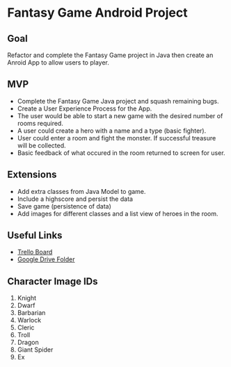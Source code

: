 <h1>Fantasy Game Android Project</h1>

<h2>Goal</h2>
<p>Refactor and complete the Fantasy Game project in Java then create an Anroid App to allow users to player.</p>

<h2>MVP</h2>
<ul>
<li>Complete the Fantasy Game Java project and squash remaining bugs.</li>
<li>Create a User Experience Process for the App.
<li>The user would be able to start a new game with the desired number of rooms required.
<li>A user could create a hero with a name and a type (basic fighter).
<li>User could enter a room and fight the monster. If successful treasure will be collected.
<li>Basic feedback of what occured in the room returned to screen for user.
</ul>
<h2>Extensions</h2>
<ul>
<li>Add extra classes from Java Model to game.</li>
<li>Include a highscore and persist the data</li>
<li>Save game (persistence of data)</li>
<li>Add images for different classes and a list view of heroes in the room.</li>
</ul>
<h2>Useful Links</h2>
<ul>
<li><a href="https://trello.com/b/Lnvtm6bg/fantasy-game-android-app">Trello Board</a></li>
<li><a href="https://drive.google.com/drive/folders/1UFe1l7P_-I_ZdvmIZZh1J4iocaAt4EX5">Google Drive Folder</a></li>
</ul>
<h2>Character Image IDs</h2>
<ol>
  <li>Knight</li>
  <li>Dwarf</li>
  <li>Barbarian</li>
  <li>Warlock</li>
  <li>Cleric</li>
  <li>Troll</li>
  <li>Dragon</li>
  <li>Giant Spider</li>
  <li>Ex</li>
</ol>
